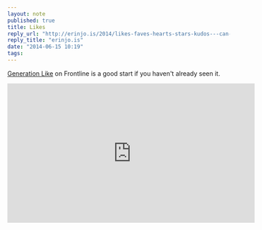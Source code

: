 ```yaml
---
layout: note
published: true
title: Likes
reply_url: "http://erinjo.is/2014/likes-faves-hearts-stars-kudos---can-anyone-point-me"
reply_title: "erinjo.is"
date: "2014-06-15 10:19"
tags: 
---
```


[Generation Like](http://www.pbs.org/wgbh/pages/frontline/generation-like) on Frontline is a good start if you haven't already seen it.
 
<div class="flex-video">
<iframe width="560" height="315" id="iframevideo2365181302" src="http://video.pbs.org/widget/partnerplayer/2365181302/?chapterbar=false&amp;embed=true&amp;autoplay=false" scrolling="no" frameborder="0"></iframe>
</div>

